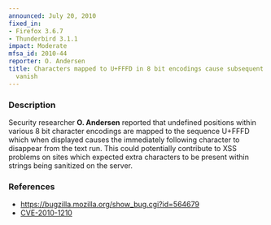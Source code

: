 ```yaml
---
announced: July 20, 2010
fixed_in:
- Firefox 3.6.7
- Thunderbird 3.1.1
impact: Moderate
mfsa_id: 2010-44
reporter: O. Andersen
title: Characters mapped to U+FFFD in 8 bit encodings cause subsequent character to
  vanish
---
```


<h3>Description</h3>

<p>Security researcher <strong>O. Andersen</strong> reported that
undefined positions within various 8 bit character encodings are
mapped to the sequence U+FFFD which when displayed causes the
immediately following character to disappear from the text run.  This
could potentially contribute to XSS problems on sites which expected
extra characters to be present within strings being sanitized on the
server.</p>

<h3>References</h3>

<ul>
  <li><a href="https://bugzilla.mozilla.org/show_bug.cgi?id=564679">https://bugzilla.mozilla.org/show_bug.cgi?id=564679</a></li>
  <li><a class="ex-ref" href="http://cve.mitre.org/cgi-bin/cvename.cgi?name=CVE-2010-1210">CVE-2010-1210</a></li>
</ul>




